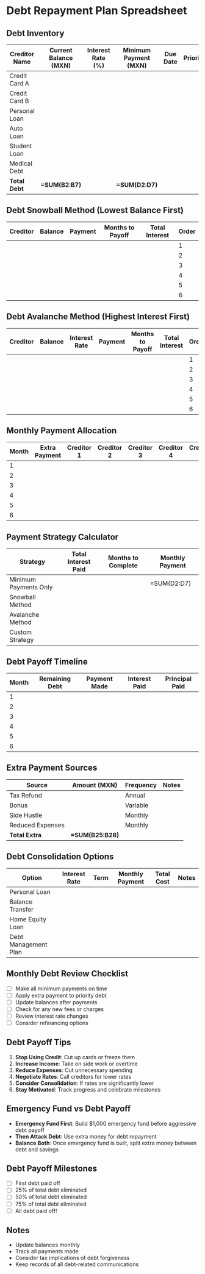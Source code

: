 # Debt Repayment Plan Spreadsheet

## Debt Inventory
| Creditor Name | Current Balance (MXN) | Interest Rate (%) | Minimum Payment (MXN) | Due Date | Priority |
|---------------|----------------------|-------------------|----------------------|----------|----------|
| Credit Card A | | | | | |
| Credit Card B | | | | | |
| Personal Loan | | | | | |
| Auto Loan | | | | | |
| Student Loan | | | | | |
| Medical Debt | | | | | |
| **Total Debt** | **=SUM(B2:B7)** | | **=SUM(D2:D7)** | | |

## Debt Snowball Method (Lowest Balance First)
| Creditor | Balance | Payment | Months to Payoff | Total Interest | Order |
|----------|---------|---------|------------------|----------------|-------|
| | | | | | 1 |
| | | | | | 2 |
| | | | | | 3 |
| | | | | | 4 |
| | | | | | 5 |
| | | | | | 6 |

## Debt Avalanche Method (Highest Interest First)
| Creditor | Balance | Interest Rate | Payment | Months to Payoff | Total Interest | Order |
|----------|---------|---------------|---------|------------------|----------------|-------|
| | | | | | | 1 |
| | | | | | | 2 |
| | | | | | | 3 |
| | | | | | | 4 |
| | | | | | | 5 |
| | | | | | | 6 |

## Monthly Payment Allocation
| Month | Extra Payment | Creditor 1 | Creditor 2 | Creditor 3 | Creditor 4 | Creditor 5 | Creditor 6 |
|-------|---------------|------------|------------|------------|------------|------------|------------|
| 1 | | | | | | | |
| 2 | | | | | | | |
| 3 | | | | | | | |
| 4 | | | | | | | |
| 5 | | | | | | | |
| 6 | | | | | | | |

## Payment Strategy Calculator
| Strategy | Total Interest Paid | Months to Complete | Monthly Payment |
|----------|-------------------|-------------------|-----------------|
| Minimum Payments Only | | | =SUM(D2:D7) |
| Snowball Method | | | |
| Avalanche Method | | | |
| Custom Strategy | | | |

## Debt Payoff Timeline
| Month | Remaining Debt | Payment Made | Interest Paid | Principal Paid |
|-------|----------------|--------------|---------------|----------------|
| 1 | | | | |
| 2 | | | | |
| 3 | | | | |
| 4 | | | | |
| 5 | | | | |
| 6 | | | | |

## Extra Payment Sources
| Source | Amount (MXN) | Frequency | Notes |
|--------|--------------|-----------|-------|
| Tax Refund | | Annual | |
| Bonus | | Variable | |
| Side Hustle | | Monthly | |
| Reduced Expenses | | Monthly | |
| **Total Extra** | **=SUM(B25:B28)** | | |

## Debt Consolidation Options
| Option | Interest Rate | Term | Monthly Payment | Total Cost | Notes |
|--------|---------------|------|-----------------|------------|-------|
| Personal Loan | | | | | |
| Balance Transfer | | | | | |
| Home Equity Loan | | | | | |
| Debt Management Plan | | | | | |

## Monthly Debt Review Checklist
- [ ] Make all minimum payments on time
- [ ] Apply extra payment to priority debt
- [ ] Update balances after payments
- [ ] Check for any new fees or charges
- [ ] Review interest rate changes
- [ ] Consider refinancing options

## Debt Payoff Tips
1. **Stop Using Credit**: Cut up cards or freeze them
2. **Increase Income**: Take on side work or overtime
3. **Reduce Expenses**: Cut unnecessary spending
4. **Negotiate Rates**: Call creditors for lower rates
5. **Consider Consolidation**: If rates are significantly lower
6. **Stay Motivated**: Track progress and celebrate milestones

## Emergency Fund vs Debt Payoff
- **Emergency Fund First**: Build $1,000 emergency fund before aggressive debt payoff
- **Then Attack Debt**: Use extra money for debt repayment
- **Balance Both**: Once emergency fund is built, split extra money between debt and savings

## Debt Payoff Milestones
- [ ] First debt paid off
- [ ] 25% of total debt eliminated
- [ ] 50% of total debt eliminated
- [ ] 75% of total debt eliminated
- [ ] All debt paid off!

## Notes
- Update balances monthly
- Track all payments made
- Consider tax implications of debt forgiveness
- Keep records of all debt-related communications
